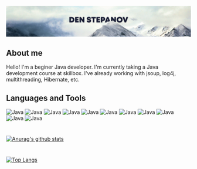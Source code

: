 [![Header](https://github.com/boreman-code/boreman-code/blob/main/assets/mounts.png)](https://github.com/boreman-code)

## About me
Hello! I'm a beginer Java developer. I'm currently taking a Java development course at skillbox. I've already working with jsoup, log4j, multithreading, Hibernate, etc.

## Languages and Tools
![Java](https://img.shields.io/badge/-Java-EDF1F5?style=for-the-badge&logo=java&logoColor=007396)
![Java](https://img.shields.io/badge/-HTML-EDF1F5?style=for-the-badge&logo=HTML5&logoColor=E34F26)
![Java](https://img.shields.io/badge/-CSS-EDF1F5?style=for-the-badge&logo=CSS3&logoColor=1572B6)
![Java](https://img.shields.io/badge/-JSoup-EDF1F5?style=for-the-badge)
![Java](https://img.shields.io/badge/-MySQL-EDF1F5?style=for-the-badge&logo=MySQL&logoColor=4479A1)
![Java](https://img.shields.io/badge/-log4j-EDF1F5?style=for-the-badge&logo=Apache&logoColor=D22128)
![Java](https://img.shields.io/badge/-JUnit-EDF1F5?style=for-the-badge)
![Java](https://img.shields.io/badge/-Git-EDF1F5?style=for-the-badge&logo=Git&logoColor=F05032)
![Java](https://img.shields.io/badge/-Thymeleaf-EDF1F5?style=for-the-badge&logo=Thymeleaf&logoColor=#005F0F)
![Java](https://img.shields.io/badge/-Spring-EDF1F5?style=for-the-badge&logo=Spring&logoColor=#6DB33F)
![Java](https://img.shields.io/badge/-Hibernate-EDF1F5?style=for-the-badge)
#

[![Anurag's github stats](https://github-readme-stats.vercel.app/api?username=boreman-code&show_icons=true&hide_title=true&count_private=true&bg_color=FFFFFF&icon_color=1572B6&text_color=000000)](https://github.com/anuraghazra/github-readme-stats)
#

[![Top Langs](https://github-readme-stats.vercel.app/api/top-langs/?username=boreman-code)](https://github.com/anuraghazra/github-readme-stats)
